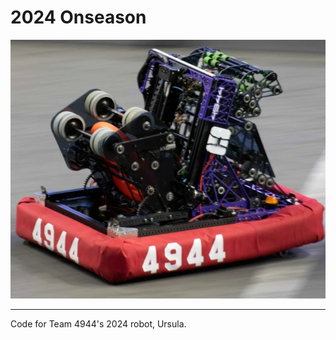 # 2024 Onseason

![Robot Image](20230420165309_IMG_2225.PNG)

---

Code for Team 4944's 2024 robot, Ursula.
